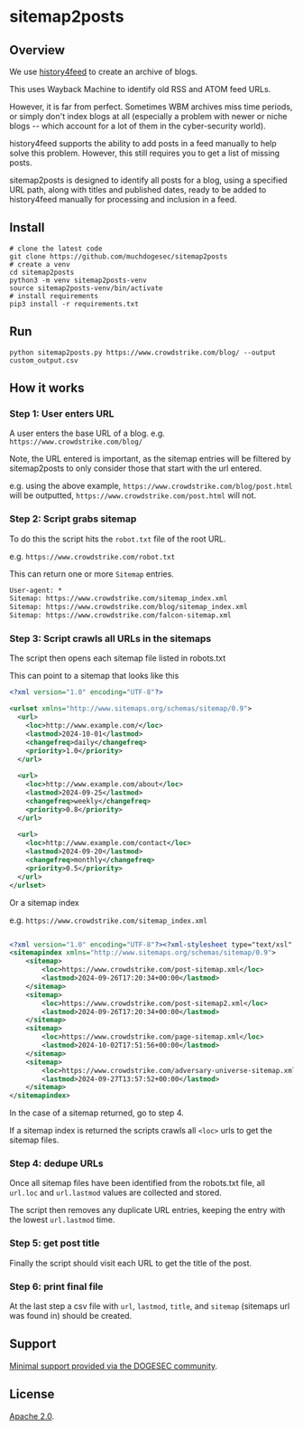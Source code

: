 # sitemap2posts

## Overview

We use [history4feed](https://github.com/muchdogesec/history4feed) to create an archive of blogs.

This uses Wayback Machine to identify old RSS and ATOM feed URLs.

However, it is far from perfect. Sometimes WBM archives miss time periods, or simply don't index blogs at all (especially a problem with newer or niche blogs -- which account for a lot of them in the cyber-security world).

history4feed supports the ability to add posts in a feed manually to help solve this problem. However, this still requires you to get a list of missing posts.

sitemap2posts is designed to identify all posts for a blog, using a specified URL path, along with titles and published dates, ready to be added to history4feed manually for processing and inclusion in a feed.

## Install

```shell
# clone the latest code
git clone https://github.com/muchdogesec/sitemap2posts
# create a venv
cd sitemap2posts
python3 -m venv sitemap2posts-venv
source sitemap2posts-venv/bin/activate
# install requirements
pip3 install -r requirements.txt
```

## Run

```shell
python sitemap2posts.py https://www.crowdstrike.com/blog/ --output custom_output.csv
```

## How it works 

### Step 1: User enters URL

A user enters the base URL of a blog. e.g. `https://www.crowdstrike.com/blog/`

Note, the URL entered is important, as the sitemap entries will be filtered by sitemap2posts to only consider those that start with the url entered.

e.g. using the above example, `https://www.crowdstrike.com/blog/post.html` will be outputted, `https://www.crowdstrike.com/post.html` will not.

### Step 2: Script grabs sitemap

To do this the script hits the `robot.txt` file of the root URL.

e.g. `https://www.crowdstrike.com/robot.txt`

This can return one or more `Sitemap` entries.

```txt
User-agent: *
Sitemap: https://www.crowdstrike.com/sitemap_index.xml
Sitemap: https://www.crowdstrike.com/blog/sitemap_index.xml
Sitemap: https://www.crowdstrike.com/falcon-sitemap.xml
```

### Step 3: Script crawls all URLs in the sitemaps

The script then opens each sitemap file listed in robots.txt

This can point to a sitemap that looks like this

```xml
<?xml version="1.0" encoding="UTF-8"?>

<urlset xmlns="http://www.sitemaps.org/schemas/sitemap/0.9">
  <url>
    <loc>http://www.example.com/</loc>
    <lastmod>2024-10-01</lastmod>
    <changefreq>daily</changefreq>
    <priority>1.0</priority>
  </url>
  
  <url>
    <loc>http://www.example.com/about</loc>
    <lastmod>2024-09-25</lastmod>
    <changefreq>weekly</changefreq>
    <priority>0.8</priority>
  </url>
  
  <url>
    <loc>http://www.example.com/contact</loc>
    <lastmod>2024-09-20</lastmod>
    <changefreq>monthly</changefreq>
    <priority>0.5</priority>
  </url>
</urlset>
```

Or a sitemap index

e.g. `https://www.crowdstrike.com/sitemap_index.xml`

```xml

<?xml version="1.0" encoding="UTF-8"?><?xml-stylesheet type="text/xsl" href="https://www.crowdstrike.com/wp-content/plugins/wordpress-seo/css/main-sitemap.xsl"?>
<sitemapindex xmlns="http://www.sitemaps.org/schemas/sitemap/0.9">
	<sitemap>
		<loc>https://www.crowdstrike.com/post-sitemap.xml</loc>
		<lastmod>2024-09-26T17:20:34+00:00</lastmod>
	</sitemap>
	<sitemap>
		<loc>https://www.crowdstrike.com/post-sitemap2.xml</loc>
		<lastmod>2024-09-26T17:20:34+00:00</lastmod>
	</sitemap>
	<sitemap>
		<loc>https://www.crowdstrike.com/page-sitemap.xml</loc>
		<lastmod>2024-10-02T17:51:56+00:00</lastmod>
	</sitemap>
	<sitemap>
		<loc>https://www.crowdstrike.com/adversary-universe-sitemap.xml</loc>
		<lastmod>2024-09-27T13:57:52+00:00</lastmod>
	</sitemap>
</sitemapindex>
```

In the case of a sitemap returned, go to step 4.

If a sitemap index is returned the scripts crawls all `<loc>` urls to get the sitemap files.

### Step 4: dedupe URLs

Once all sitemap files have been identified from the robots.txt file, all `url.loc` and `url.lastmod` values are collected and stored.

The script then removes any duplicate URL entries, keeping the entry with the lowest `url.lastmod` time.

### Step 5: get post title

Finally the script should visit each URL to get the title of the post.

### Step 6: print final file

At the last step a csv file with `url`, `lastmod`, `title`, and `sitemap` (sitemaps url was found in) should be created.

## Support

[Minimal support provided via the DOGESEC community](https://community.dogesec.com/).

## License

[Apache 2.0](/LICENSE).


